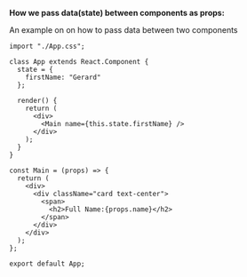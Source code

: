 **How we pass data(state) between components as props:**

An example on on how to pass data between two components

```import React from "react";
import "./App.css";

class App extends React.Component {
  state = {
    firstName: "Gerard"
  };

  render() {
    return (
      <div>
        <Main name={this.state.firstName} />
      </div>
    );
  }
}

const Main = (props) => {
  return (
    <div>
      <div className="card text-center">
        <span>
          <h2>Full Name:{props.name}</h2>
        </span>
      </div>
    </div>
  );
};

export default App;
```
